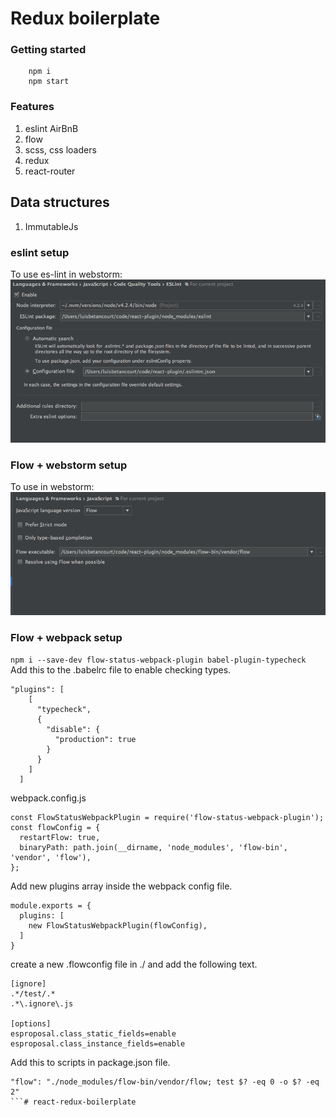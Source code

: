 # Redux boilerplate

### Getting started ###

```
    npm i
    npm start
```

### Features ###
1. eslint AirBnB
2. flow
3. scss, css loaders
4. redux
5. react-router

## Data structures ##
1. ImmutableJs

### eslint setup ###
To use es-lint in webstorm:
![webstorm](./_misc/eslint-webstorm.png)

### Flow + webstorm setup ###
To use in webstorm:
![webstorm](./_misc/flow-webstorm.png)


### Flow + webpack setup ###
`npm i --save-dev flow-status-webpack-plugin babel-plugin-typecheck
`
Add this to  the .babelrc file to enable checking types.
```
"plugins": [
    [
      "typecheck",
      {
        "disable": {
          "production": true
        }
      }
    ]
  ]
```

webpack.config.js
```
const FlowStatusWebpackPlugin = require('flow-status-webpack-plugin');
const flowConfig = {
  restartFlow: true,
  binaryPath: path.join(__dirname, 'node_modules', 'flow-bin', 'vendor', 'flow'),
};

```

Add new plugins array inside the webpack config file.
```
module.exports = {
  plugins: [
    new FlowStatusWebpackPlugin(flowConfig),
  ]
}
```

create a new .flowconfig file in ./ and add the following text.
```
[ignore]
.*/test/.*
.*\.ignore\.js

[options]
esproposal.class_static_fields=enable
esproposal.class_instance_fields=enable
```

Add this to scripts in package.json file.
 ```
 "flow": "./node_modules/flow-bin/vendor/flow; test $? -eq 0 -o $? -eq 2"
 ```# react-redux-boilerplate
